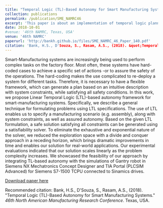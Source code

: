 ```yaml
---
title: "Temporal Logic (TL)-Based Autonomy for Smart Manufacturing Systems"
collection: publications
permalink: /publication/SME_NAMRC46
excerpt: 'This paper is about an implementation of temporal logic planner for smart manufacturing system.'
date: 2018-10-01
#venue: '46th NAMRC, Texas, USA'
venue: '46th NAMRC'
paperurl: 'http://bankh.github.io/files/SME_NAMRC_46_Paper_140.pdf'
citation: 'Bank, H.S., D'Souza, S., Rasam, A.S., (2018). &quot;Temporal Logic (TL)-Based Autonomy for Smart Manufacturing Systems.&quot; <i>46th North American Manufacturing Research Conference</i>. Texas, USA.'
---
```

Smart-Manufacturing systems are increasingly being used to perform complex tasks on the factory ﬂoor. Most often, these systems have hard-coded cases to achieve a speciﬁc set of actions -or to assure the safety of the operations. The hard-coding makes the use complicated to re-deploy a system for diﬀerent tasks. Therefore, it is necessary to have a ﬂexible framework, which can generate a plan based on an intuitive description with system constraints, while satisfying all safety conditions. In this work, we propose Linear Temporal Logic (LTL)-based autonomy framework for smart-manufacturing systems. Speciﬁcally, we describe a general technique for formulating problems using LTL speciﬁcations. The use of LTL enables us to specify a manufacturing scenario (e.g. assembly), along with system constraints, as well as assured autonomy. Based on the given LTL formulation, a safe solution satisfying all constraints can be generated using a satisﬁability solver. To eliminate the exhaustive and exponential nature of the solver, we reduced the exploration space with a divide and conquer approach in a receding horizon, which brings dramatic improvements in time and enables our solution for real-world applications. Our experimental evaluations indicated that our solution scales linearly as the problem complexity increases. We showcased the feasibility of our approach by integrating TL-based autonomy with the simulations of Gantry robot in Siemens NX Mechatronics Concept Designer and TIA Portal (PLCSIM Advanced) for Siemens S7-1500 TCPU connected to Sinamics drives.

[Download paper here](http://bankh.github.io/files/SME_NAMRC_46_Paper_140.pdf.pdf)

Recommended citation: Bank, H.S., D'Souza, S., Rasam, A.S., (2018). &quot;Temporal Logic (TL)-Based Autonomy for Smart Manufacturing Systems.&quot; <i>46th North American Manufacturing Research Conference</i>. Texas, USA.